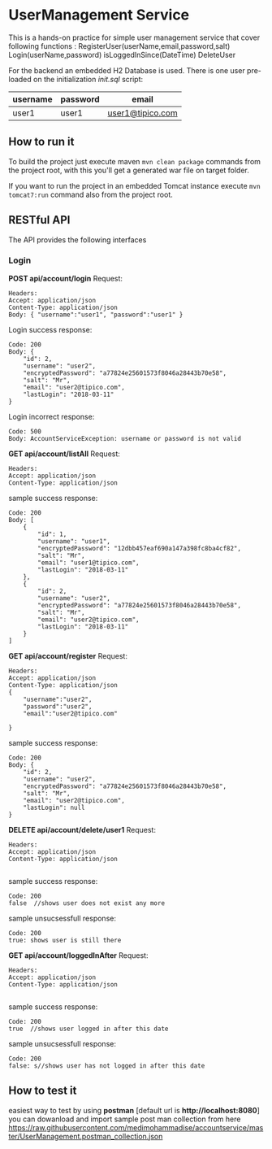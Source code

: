 # UserManagement Service
This is a hands-on practice for simple user management service that cover following functions :
RegisterUser(userName,email,password,salt)
Login(userName,password)
isLoggedInSince(DateTime)
DeleteUser

For the backend an embedded H2 Database is used.
There is one user pre-loaded on the initialization *init.sql* script:

username | password | email
---|---|---
user1 | user1 | user1@tipico.com

## How to run it
To build the project just execute maven `mvn clean package` commands from the project root, with this you'll get a generated war file on target folder.

If you want to run the project in an embedded Tomcat instance execute `mvn tomcat7:run` command also from the project root.
## RESTful API

The API provides the following interfaces

### Login
**POST api/account/login**
Request:
```
Headers:
Accept: application/json
Content-Type: application/json
Body: { "username":"user1", "password":"user1" }
```
Login success response:
```
Code: 200
Body: {
    "id": 2,
    "username": "user2",
    "encryptedPassword": "a77824e25601573f8046a28443b70e58",
    "salt": "Mr",
    "email": "user2@tipico.com",
    "lastLogin": "2018-03-11"
}
```
Login incorrect response:
```
Code: 500
Body: AccountServiceException: username or password is not valid
```

**GET api/account/listAll**
Request:
```
Headers:
Accept: application/json
Content-Type: application/json
```
sample success response:
```
Code: 200
Body: [
    {
        "id": 1,
        "username": "user1",
        "encryptedPassword": "12dbb457eaf690a147a398fc8ba4cf82",
        "salt": "Mr",
        "email": "user1@tipico.com",
        "lastLogin": "2018-03-11"
    },
    {
        "id": 2,
        "username": "user2",
        "encryptedPassword": "a77824e25601573f8046a28443b70e58",
        "salt": "Mr",
        "email": "user2@tipico.com",
        "lastLogin": "2018-03-11"
    }
]
```

**GET api/account/register**
Request:
```
Headers:
Accept: application/json
Content-Type: application/json
{
	"username":"user2",
	"password":"user2",
	"email":"user2@tipico.com"

}

```
sample success response:
```
Code: 200
Body: {
    "id": 2,
    "username": "user2",
    "encryptedPassword": "a77824e25601573f8046a28443b70e58",
    "salt": "Mr",
    "email": "user2@tipico.com",
    "lastLogin": null
}
```

**DELETE api/account/delete/user1**
Request:
```
Headers:
Accept: application/json
Content-Type: application/json


```
sample success response:
```
Code: 200
false  //shows user does not exist any more
```
sample unsucsessfull response:
```
Code: 200
true: shows user is still there
```

**GET api/account/loggedInAfter**
Request:
```
Headers:
Accept: application/json
Content-Type: application/json


```
sample success response:
```
Code: 200
true  //shows user logged in after this date
```
sample unsucsessfull response:
```
Code: 200
false: s//shows user has not logged in after this date
```

## How to test it

easiest way to test by using  **postman**  [default url is **http://localhost:8080**]
you can dowanload and import sample post man collection from here https://raw.githubusercontent.com/medimohammadise/accountservice/master/UserManagement.postman_collection.json

